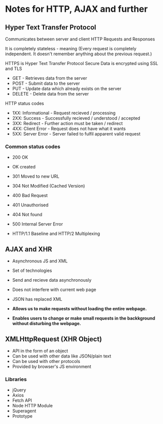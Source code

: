 # Notes for HTTP, AJAX and further

## Hyper Text Transfer Protocol
Communicates between server and client
HTTP Requests and Responses

It is completely stateless - meaning (Every request is completely independent. It doesn't remember anything about the previous request.)

HTTPS is Hyper Text Transfer Protocol Secure
Data is encrypted using SSL and TLS
 - GET - Retrieves data from the server
 - POST - Submit data to the server
 - PUT - Update data which already exists on the server
 - DELETE - Delete data from the server

HTTP status codes

- 1XX: Informational - Request recieved / processing
- 2XX: Success - Successfully recieved / understood / accepted
- 3XX: Redirect - Further action must be taken / redirect
- 4XX: Client Error - Request does not have what it wants
- 5XX: Server Error - Server failed to fulfil apparent valid request

### Common status codes

 - 200 OK
 - OK created
 - 301 Moved to new URL
 - 304 Not Modified (Cached Version)
 - 400 Bad Request
 - 401 Unauthorised
 - 404 Not found
 - 500 Internal Server Error

- HTTP/1.1 Baseline and HTTP/2 Multiplexing



## AJAX and XHR

- Asynchronous JS and XML
- Set of technologies
- Send and recieve data asynchronously
- Does not interfere with current web page
- JSON has replaced XML

- **Allows us to make requests without loading the entire webpage.**
- **Enables users to change or make small requests in the backkground without disturbing the webpage.**

## XMLHttpRequest (XHR Object)

- API in the form of an object
- Can be used with other data like JSON/plain text
- Can be used with other protocols
- Provided by browser's JS environment

### Libraries 

- jQuery
- Axios
- Fetch API
- Node HTTP Module
- Superagent
- Prototype

